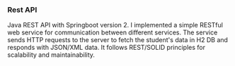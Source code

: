 ### Rest API

Java REST API with Springboot version 2. I implemented a simple RESTful web service for communication between different services. The service sends HTTP requests to the server to fetch the student's data in H2 DB and responds with JSON/XML data. It follows REST/SOLID principles for scalability and maintainability.

